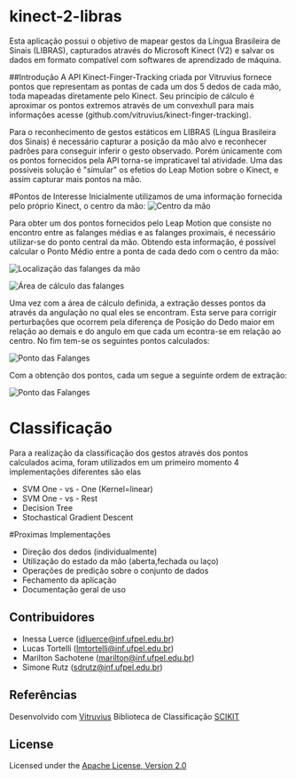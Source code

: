 # kinect-2-libras

Esta aplicação possui o objetivo de mapear gestos da Língua Brasileira de Sinais (LIBRAS), capturados através do Microsoft Kinect (V2) e salvar os dados em formato compatível com softwares de aprendizado de máquina.

##Introdução
A API Kinect-Finger-Tracking criada por Vitruvius fornece pontos que representam as pontas de cada um dos 5 dedos de cada mão, toda mapeadas diretamente pelo Kinect. Seu princípio de cálculo é aproximar os pontos extremos através de um convexhull para mais informações acesse (github.com/vitruvius/kinect-finger-tracking).

Para o reconhecimento de gestos estáticos em LIBRAS (Língua Brasileira dos Sinais) é necessário capturar a posição da mão alvo e reconhecer padrões para conseguir inferir o gesto observado. Porém únicamente com os pontos fornecidos pela API torna-se impraticavel tal atividade. Uma das possiveis solução é "simular" os efetios do Leap Motion sobre o Kinect, e assim capturar mais pontos na mão.

#Pontos de Interesse
Inicialmente utilizamos de uma informação fornecida pelo próprio Kinect, o centro da mão:
![Centro da mão](/images/centerPoint.png?raw=true "Ponto Central da Mão")

Para obter um dos pontos fornecidos pelo Leap Motion que consiste no encontro entre as falanges médias e as falanges proximais, é necessário utilizar-se do ponto central da mão. Obtendo esta informação, é possível calcular o Ponto Médio entre a ponta de cada dedo com o centro da mão:

![Localização das falanges da mão](/images/exam.png?raw=true "Localização das falanges da mão")

![Área de cálculo das falanges](/images/calculate.png?raw=true "Área de cálculo das falanges")

Uma vez com a área de cálculo definida, a extração desses pontos da através da angulação no qual eles se encontram. Esta serve para corrigir perturbações que ocorrem pela diferença de Posição do Dedo maior em relação ao demais e do angulo em que cada um econtra-se em relação ao centro. No fim tem-se os seguintes pontos calculados:

![Ponto das Falanges](/images/falanges.png?raw=true "Pontos das falanges")

Com a obtenção dos pontos, cada um segue a seguinte ordem de extração:

![Ponto das Falanges](/images/recordedOrder.png?raw=true "Pontos das falanges")

# Classificação
Para a realização da classificação dos gestos através dos pontos calculados acima, foram utilizados em um primeiro momento 4 implementações diferentes são elas
- SVM One - vs - One (Kernel=linear)
- SVM One - vs - Rest
- Decision Tree
- Stochastical Gradient Descent

#Proximas Implementações
- Direção dos dedos (individualmente)
- Utilização do estado da mão (aberta,fechada ou laço)
- Operações de predição sobre o conjunto de dados
- Fechamento da aplicação
- Documentação geral de uso


## Contribuidores
* Inessa Luerce (idluerce@inf.ufpel.edu.br)
* Lucas Tortelli (lmtortelli@inf.ufpel.edu.br)
* Marilton Sachotene (marilton@inf.ufpel.edu.br)
* Simone Rutz (sdrutz@inf.ufpel.edu.br)

## Referências
Desenvolvido com [Vitruvius](https://github.com/LightBuzz/Vitruvius)
Biblioteca de Classificação [SCIKIT](http://scikit-learn.org/)

## License

Licensed under the [Apache License, Version 2.0](https://github.com/inessadl/kinect-2-libras/blob/master/LICENSE)
